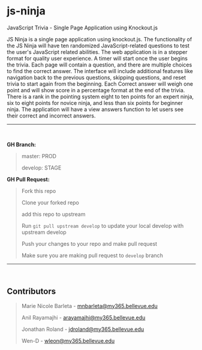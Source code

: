 # js-ninja

JavaScript Trivia - Single Page Application using Knockout.js

JS Ninja is a single page application using knockout.js. The functionality of the JS Ninja will have ten randomized JavaScript-related questions to test the user's JavaScript related abilities. The web application is in a stepper format for quality user experience. A timer will start once the user begins the trivia. Each page will contain a question, and there are multiple choices to find the correct answer. The interface will include additional features like navigation back to the previous questions, skipping questions, and reset trivia to start again from the beginning. Each Correct answer will weigh one point and will show score in a percentage format at the end of the trivia. There is a rank in the pointing system eight to ten points for an expert ninja, six to eight points for novice ninja, and less than six points for beginner ninja. The application will have a view answers function to let users see their correct and incorrect answers.

---

<br />

**GH Branch:**

> master: PROD
>
> develop: STAGE

**GH Pull Request:**

> Fork this repo
>
> Clone your forked repo
>
> add this repo to upstream
>
> Run `git pull upstream develop` to update your local develop with upstream develop
>
> Push your changes to your repo and make pull request
>
> Make sure you are making pull request to `develop` branch

---

<br />

## Contributors

> Marie Nicole Barleta - mnbarleta@my365.bellevue.edu
>
> Anil Rayamajhi - arayamajhi@my365.bellevue.edu
>
> Jonathan Roland - jdroland@my365.bellevue.edu
>
> Wen-D - wleon@my365.bellevue.edu

## <br />
